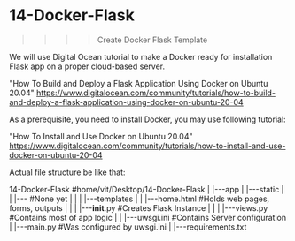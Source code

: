 # 14-Docker-Flask
>>>> Create Docker Flask Template

We will use Digital Ocean tutorial to make a Docker ready for installation Flask app on a proper cloud-based server.

"How To Build and Deploy a Flask Application Using Docker on Ubuntu 20.04"
https://www.digitalocean.com/community/tutorials/how-to-build-and-deploy-a-flask-application-using-docker-on-ubuntu-20-04

As a prerequisite, you need to install Docker, you may use following tutorial:

"How To Install and Use Docker on Ubuntu 20.04"
https://www.digitalocean.com/community/tutorials/how-to-install-and-use-docker-on-ubuntu-20-04

Actual file structure be like that:

14-Docker-Flask        #home/vit/Desktop/14-Docker-Flask
|
|---app
|   |---static
|   |   |---           #None yet
|   |
|   |---templates
|   |   |---home.html  #Holds web pages, forms, outputs
|   |
|   |---__init__.py    #Creates Flask Instance
|   |
|   |---views.py       #Contains most of app logic
|
|
|---uwsgi.ini          #Contains Server configuration
| 
|---main.py            #Was configured by uwsgi.ini
|
|---requirements.txt  

